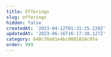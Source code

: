 ```yaml
---
title: Offerings
slug: offerings
hidden: false
createdAt: '2023-04-12T01:31:25.228Z'
updatedAt: '2023-06-16T16:17:38.127Z'
category: 648c78a01e4bc0001816c9fa
order: 999
---
```

